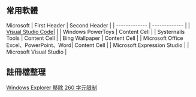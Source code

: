 ## 常用軟體

Microsoft
| First Header  | Second Header |
| ------------- | ------------- |
| [Visual Studio Code](https://code.visualstudio.com/download)|   |
| Windows PowerToys  | Content Cell  |
| Systernails Tools  | Content Cell  |
| Bing Wallpaper | Content Cell  |
| Microsoft Office<br>Excel、PowerPoint、Word| Content Cell  |
| Microsoft Expression Studio  |
| Microsoft Visual Studio  |

## 註冊檔整理

[Windows Explorer 移除 260 字元限制](https://raw.githubusercontent.com/jafeeye/Windows-Optimization/main/Remove%20260%20Character%20Path%20Limit.reg)
